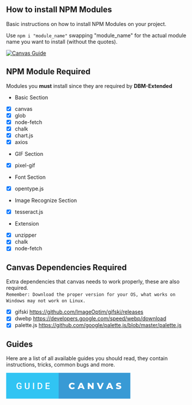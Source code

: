 ## How to install NPM Modules
Basic instructions on how to install NPM Modules on your project.

Use `npm i "module_name"` swapping "module_name" for the actual module name you want to install (without the quotes).

<a href="https://github.com/DBM-Extended/mods/blob/main/docs/Guide_Canvas.md"><img src="https://cdn.discordapp.com/attachments/886234967338786896/933278405363900426/index.png" alt="Canvas Guide"></a>


## NPM Module Required
Modules you **must** install since they are required by **DBM-Extended**

- Basic Section
 - [x] canvas
 - [x] glob
 - [x] node-fetch
 - [x] chalk
 - [x] chart.js
 - [x] axios
- GIF Section
 - [x] pixel-gif
- Font Section
 - [x] opentype.js
- Image Recognize Section
 - [x] tesseract.js
- Extension
 - [x] unzipper
 - [x] chalk
 - [x] node-fetch

## Canvas Dependencies Required
Extra dependencies that canvas needs to work properly, these are also required.<br />
`Remember: Download the proper version for your OS, what works on Windows may not work on Linux.`
- [x] gifski https://github.com/ImageOptim/gifski/releases
- [x] dwebp https://developers.google.com/speed/webp/download
- [x] palette.js https://github.com/google/palette.js/blob/master/palette.js

## Guides
Here are a list of all available guides you should read, they contain instructions, tricks, common bugs and more.
<p>
<a href="https://github.com/DBM-Extended/mods/blob/main/docs/Guide_Canvas.md"><img src="https://github.com/DBM-Extended/mods/blob/9e5b42e8619c716961773a1470ee3ae008a24637/logo/badges/guide-canvas.svg" alt="Canvas Guide"></a>
</p>
